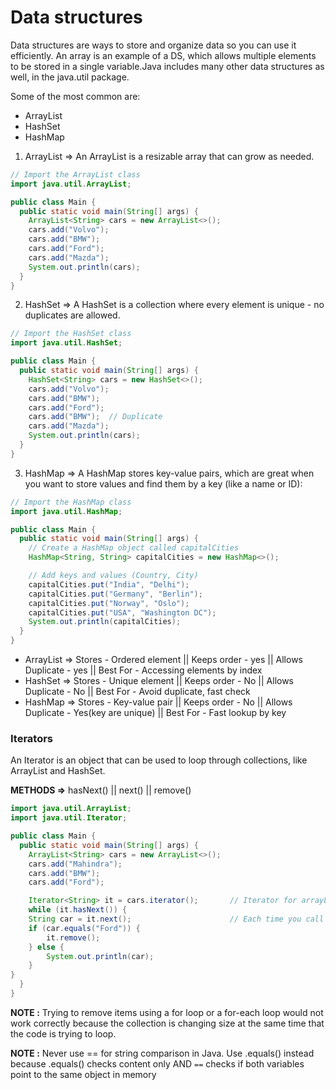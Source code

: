 # Data structures

Data structures are ways to store and organize data so you can use it efficiently. An array is an example of a DS, which allows multiple elements to be stored in a single variable.Java includes many other data structures as well, in the java.util package.

Some of the most common are:

- ArrayList
- HashSet
- HashMap

1. ArrayList => An ArrayList is a resizable array that can grow as needed.
```java
// Import the ArrayList class
import java.util.ArrayList;

public class Main {
  public static void main(String[] args) {
    ArrayList<String> cars = new ArrayList<>();
    cars.add("Volvo");
    cars.add("BMW");
    cars.add("Ford");
    cars.add("Mazda");
    System.out.println(cars);
  }
}
```

2. HashSet => A HashSet is a collection where every element is unique - no duplicates are allowed.

```java
// Import the HashSet class
import java.util.HashSet;

public class Main {
  public static void main(String[] args) {
    HashSet<String> cars = new HashSet<>();
    cars.add("Volvo");
    cars.add("BMW");
    cars.add("Ford");
    cars.add("BMW");  // Duplicate
    cars.add("Mazda");
    System.out.println(cars);
  }
}
```

3. HashMap => A HashMap stores key-value pairs, which are great when you want to store values and find them by a key (like a name or ID):

```java
// Import the HashMap class
import java.util.HashMap;

public class Main {
  public static void main(String[] args) {
    // Create a HashMap object called capitalCities
    HashMap<String, String> capitalCities = new HashMap<>();

    // Add keys and values (Country, City)
    capitalCities.put("India", "Delhi");
    capitalCities.put("Germany", "Berlin");
    capitalCities.put("Norway", "Oslo");
    capitalCities.put("USA", "Washington DC");
    System.out.println(capitalCities);
  }
}
```

- ArrayList => Stores - Ordered element || Keeps order - yes || Allows Duplicate - yes  || Best For - Accessing elements by index
- HashSet => Stores - Unique element || Keeps order - No || Allows Duplicate - No || Best For - Avoid duplicate, fast check
- HashMap => Stores - Key-value pair || Keeps order - No  || Allows Duplicate - Yes(key are unique)  || Best For - Fast lookup by key

### Iterators

An Iterator is an object that can be used to loop through collections, like ArrayList and HashSet.

**METHODS =>** hasNext() || next() || remove()

```java
import java.util.ArrayList;
import java.util.Iterator;

public class Main {
  public static void main(String[] args) {
    ArrayList<String> cars = new ArrayList<>();
    cars.add("Mahindra");
    cars.add("BMW");
    cars.add("Ford");

    Iterator<String> it = cars.iterator();       // Iterator for arrayList car.
    while (it.hasNext()) {
    String car = it.next();                      // Each time you call it.next(), moves the iterator one step forward.
    if (car.equals("Ford")) {
        it.remove();
    } else {
        System.out.println(car);
    }
}
  }
}

```

**NOTE :** Trying to remove items using a for loop or a for-each loop would not work correctly because the collection is changing size at the same time that the code is trying to loop.

**NOTE :** Never use == for string comparison in Java. Use .equals() instead because .equals() checks content only AND  `==` checks if both variables point to the same object in memory





